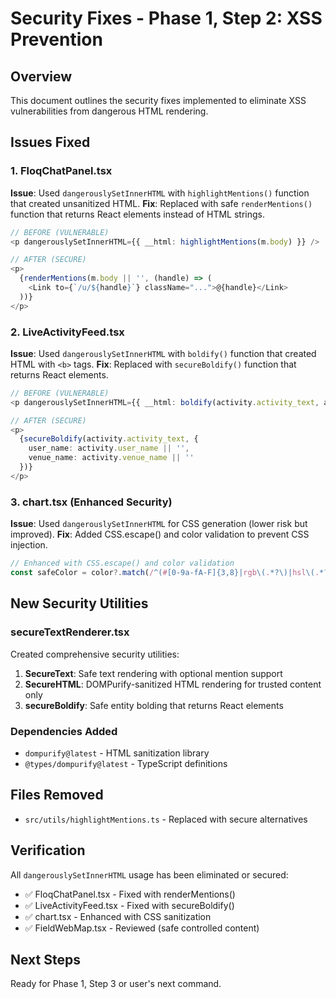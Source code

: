 # Security Fixes - Phase 1, Step 2: XSS Prevention

## Overview
This document outlines the security fixes implemented to eliminate XSS vulnerabilities from dangerous HTML rendering.

## Issues Fixed

### 1. FloqChatPanel.tsx
**Issue**: Used `dangerouslySetInnerHTML` with `highlightMentions()` function that created unsanitized HTML.
**Fix**: Replaced with safe `renderMentions()` function that returns React elements instead of HTML strings.

```typescript
// BEFORE (VULNERABLE)
<p dangerouslySetInnerHTML={{ __html: highlightMentions(m.body) }} />

// AFTER (SECURE) 
<p>
  {renderMentions(m.body || '', (handle) => (
    <Link to={`/u/${handle}`} className="...">@{handle}</Link>
  ))}
</p>
```

### 2. LiveActivityFeed.tsx
**Issue**: Used `dangerouslySetInnerHTML` with `boldify()` function that created HTML with `<b>` tags.
**Fix**: Replaced with `secureBoldify()` function that returns React elements.

```typescript
// BEFORE (VULNERABLE)
<p dangerouslySetInnerHTML={{ __html: boldify(activity.activity_text, activity) }} />

// AFTER (SECURE)
<p>
  {secureBoldify(activity.activity_text, {
    user_name: activity.user_name || '',
    venue_name: activity.venue_name || ''
  })}
</p>
```

### 3. chart.tsx (Enhanced Security)
**Issue**: Used `dangerouslySetInnerHTML` for CSS generation (lower risk but improved).
**Fix**: Added CSS.escape() and color validation to prevent CSS injection.

```typescript
// Enhanced with CSS.escape() and color validation
const safeColor = color?.match(/^(#[0-9a-fA-F]{3,8}|rgb\(.*?\)|hsl\(.*?\)|[a-zA-Z]+)$/) ? color : null;
```

## New Security Utilities

### secureTextRenderer.tsx
Created comprehensive security utilities:

1. **SecureText**: Safe text rendering with optional mention support
2. **SecureHTML**: DOMPurify-sanitized HTML rendering for trusted content only  
3. **secureBoldify**: Safe entity bolding that returns React elements

### Dependencies Added
- `dompurify@latest` - HTML sanitization library
- `@types/dompurify@latest` - TypeScript definitions

## Files Removed
- `src/utils/highlightMentions.ts` - Replaced with secure alternatives

## Verification
All `dangerouslySetInnerHTML` usage has been eliminated or secured:
- ✅ FloqChatPanel.tsx - Fixed with renderMentions()
- ✅ LiveActivityFeed.tsx - Fixed with secureBoldify()  
- ✅ chart.tsx - Enhanced with CSS sanitization
- ✅ FieldWebMap.tsx - Reviewed (safe controlled content)

## Next Steps
Ready for Phase 1, Step 3 or user's next command.